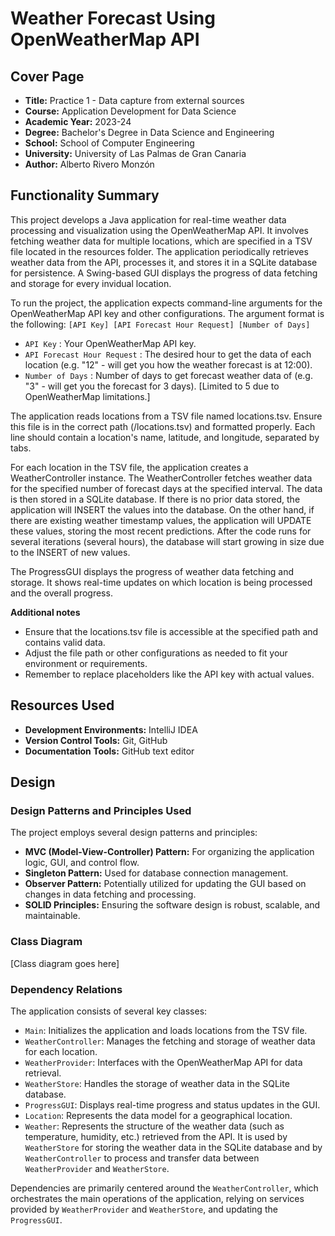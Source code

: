 # Weather Forecast Using OpenWeatherMap API

## Cover Page

- **Title:** Practice 1 - Data capture from external sources
- **Course:** Application Development for Data Science
- **Academic Year:** 2023-24
- **Degree:** Bachelor's Degree in Data Science and Engineering
- **School:** School of Computer Engineering
- **University:** University of Las Palmas de Gran Canaria
- **Author:** Alberto Rivero Monzón

## Functionality Summary

This project develops a Java application for real-time weather data processing and visualization using the OpenWeatherMap API. It involves fetching weather data for multiple locations, which are specified in a TSV file located in the resources folder. The application periodically retrieves weather data from the API, processes it, and stores it in a SQLite database for persistence. A Swing-based GUI displays the progress of data fetching and storage for every invidual location.

To run the project, the application expects command-line arguments for the OpenWeatherMap API key and other configurations. The argument format is the following: `[API Key] [API Forecast Hour Request] [Number of Days]`
- `API Key` : Your OpenWeatherMap API key.
- `API Forecast Hour Request` : The desired hour to get the data of each location (e.g. "12" - will get you how the weather forecast is at 12:00).
- `Number of Days` : Number of days to get forecast weather data of (e.g. "3" - will get you the forecast for 3 days). [Limited to 5 due to OpenWeatherMap limitations.]

The application reads locations from a TSV file named locations.tsv.
Ensure this file is in the correct path (/locations.tsv) and formatted properly. Each line should contain a location's name, latitude, and longitude, separated by tabs.

For each location in the TSV file, the application creates a WeatherController instance.
The WeatherController fetches weather data for the specified number of forecast days at the specified interval.
The data is then stored in a SQLite database. If there is no prior data stored, the application will INSERT the values into the database. On the other hand, if there are existing weather timestamp values, the application will UPDATE these values, storing the most recent predictions. After the code runs for several iterations (several hours), the database will start growing in size due to the INSERT of new values.

The ProgressGUI displays the progress of weather data fetching and storage.
It shows real-time updates on which location is being processed and the overall progress.

**Additional notes**
- Ensure that the locations.tsv file is accessible at the specified path and contains valid data.
- Adjust the file path or other configurations as needed to fit your environment or requirements.
- Remember to replace placeholders like the API key with actual values.


## Resources Used

- **Development Environments:** IntelliJ IDEA
- **Version Control Tools:** Git, GitHub
- **Documentation Tools:** GitHub text editor

## Design

### Design Patterns and Principles Used

The project employs several design patterns and principles:
- **MVC (Model-View-Controller) Pattern:** For organizing the application logic, GUI, and control flow.
- **Singleton Pattern:** Used for database connection management.
- **Observer Pattern:** Potentially utilized for updating the GUI based on changes in data fetching and processing.
- **SOLID Principles:** Ensuring the software design is robust, scalable, and maintainable.

### Class Diagram

[Class diagram goes here]

### Dependency Relations

The application consists of several key classes:
- `Main`: Initializes the application and loads locations from the TSV file.
- `WeatherController`: Manages the fetching and storage of weather data for each location.
- `WeatherProvider`: Interfaces with the OpenWeatherMap API for data retrieval.
- `WeatherStore`: Handles the storage of weather data in the SQLite database.
- `ProgressGUI`: Displays real-time progress and status updates in the GUI.
- `Location`: Represents the data model for a geographical location.
- `Weather`: Represents the structure of the weather data (such as temperature, humidity, etc.) retrieved from the API. It is used by `WeatherStore` for storing the weather data in the SQLite database and by `WeatherController` to process and transfer data between `WeatherProvider` and `WeatherStore`.


Dependencies are primarily centered around the `WeatherController`, which orchestrates the main operations of the application, relying on services provided by `WeatherProvider` and `WeatherStore`, and updating the `ProgressGUI`.
